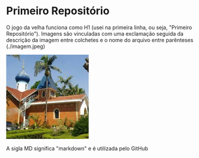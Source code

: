 # Primeiro Repositório

O jogo da velha funciona como H1 (usei na primeira linha, ou seja, "Primeiro Repositório").
Imagens são vinculadas com uma exclamação seguida da descrição da imagem entre colchetes e o nome do arquivo entre parênteses (./imagem.jpeg)

![Igreja](./imagem.jpeg)

A sigla MD significa "markdown" e é utilizada pelo GitHub


